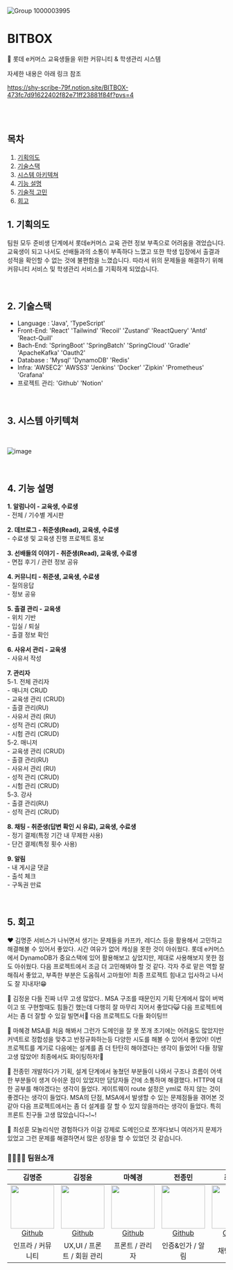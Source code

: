 ![Group 1000003995](https://github.com/lotteon2/BITBOX/assets/81145399/72275a38-842c-454c-acef-6b1b123b2ab5)

# BITBOX
📌 롯데 e커머스 교육생들을 위한 커뮤니티 & 학생관리 시스템

자세한 내용은 아래 링크 참조
<br />

https://shy-scribe-79f.notion.site/BITBOX-473fc7d91622402f82e71ff23881f84f?pvs=4

<br /><br />

## 목차

1. [기획의도](#1-기획의도)
2. [기술스택](#2-기술스택)
3. [시스템 아키텍쳐](#3-시스템-아키텍쳐)
4. [기능 설명](#4-기능-설명)
5. [기술적 고민](#5-기술적-고민)
6. [회고](#6-회고)

## 1. 기획의도
팀원 모두 준비생 단계에서 롯데e커머스 교육 관련 정보 부족으로 어려움을 겪었습니다. 교육생이 되고 나서도 선배들과의 소통이 부족하다 느꼈고 또한 학생 입장에서 출결과 성적을 확인할 수 없는 것에 불편함을 느꼈습니다. 따라서 위의 문제들을 해결하기 위해 커뮤니티 서비스 및 학생관리 서비스를 기획하게 되었습니다.

<br />

## 2. 기술스택
- Language : 'Java', 'TypeScript'
- Front-End: 'React' 'Tailwind' 'Recoil' 'Zustand' 'ReactQuery' 'Antd' 'React-Quill'
- Bach-End: 'SpringBoot' 'SpringBatch' 'SpringCloud' 'Gradle' 'ApacheKafka' 'Oauth2'
- Database : 'Mysql' 'DynamoDB' 'Redis'
- Infra: 'AWSEC2' 'AWSS3' 'Jenkins' 'Docker' 'Zipkin' 'Prometheus' 'Grafana'
- 프로젝트 관리: 'Github' 'Notion'
<br />

## 3. 시스템 아키텍쳐

<br /> 

![image](https://github.com/lotteon2/BITBOX/assets/81145399/4185886d-c41c-4ff9-b0b2-66f06f198a57)

<br />

## 4. 기능 설명

<b>1. 알럼나이 - 교육생, 수료생</b>
    <br />- 전체 / 기수별 게시판

<b>2. 데브로그 - 취준생(Read), 교육생, 수료생</b>
    <br />- 수료생 및 교육생 진행 프로젝트 홍보

<b>3. 선배들의 이야기 - 취준생(Read), 교육생, 수료생</b>
    <br />- 면접 후기 / 관련 정보 공유

<b>4. 커뮤니티 - 취준생, 교육생, 수료생</b>
    <br />- 질의응답
    <br />- 정보 공유

<b>5. 출결 관리 - 교육생</b>
    <br />- 위치 기반
    <br />- 입실 / 퇴실
    <br />- 출결 정보 확인

<b>6. 사유서 관리 - 교육생</b>
    <br />- 사유서 작성

<b>7. 관리자</b>
  <br />5-1. 전체 관리자
          <br />- 매니저 CRUD
          <br />- 교육생 관리 (CRUD)
          <br />- 출결 관리(RU)
          <br />- 사유서 관리 (RU)
          <br />- 성적 관리 (CRUD)
          <br />- 시험 관리 (CRUD)
  <br />5-2. 매니저
          <br />- 교육생 관리 (CRUD)
          <br />- 출결 관리(RU)
          <br />- 사유서 관리 (RU)
          <br />- 성적 관리 (CRUD)
          <br />- 시험 관리 (CRUD)
  <br />5-3. 강사
          <br />- 출결 관리(RU)
          <br />- 성적 관리 (CRUD)

<b>8. 채팅 - 취준생(답변 확인 시 유료), 교육생, 수료생</b>
          <br />- 정기 결제(특정 기간 내 무제한 사용)
          <br />- 단건 결제(특정 횟수 사용)

<b>9. 알림</b>
          <br />- 내 게시글 댓글
          <br />- 출석 체크
          <br />- 구독권 만료
          
<br />

## 5. 회고
❤️ 김명준
서비스가 나뉘면서 생기는 문제들을 카프카, 레디스 등을 활용해서 고민하고 해결해볼 수 있어서 좋았다. 시간 여유가 없어 캐싱을 못한 것이 아쉬웠다. 롯데 e커머스에서 DynamoDB가 중요스택에 있어 활용해보고 싶었지만, 제대로 사용해보지 못한 점도 아쉬웠다. 다음 프로젝트에서 조금 더 고민해봐야 할 것 같다. 각자 주로 맡은 역할 잘 해줘서 좋았고, 부족한 부분은 도움줘서 고마웠어! 최종 프로젝트 힘내고 입사하고 나서도 잘 지내자!😁

💜 김정윤
다들 진짜 너무 고생 많았다.. MSA 구조를 때문인지 기획 단계에서 많이 버벅이고 또 구현할때도 힘들긴 했는데 다행히 잘 마무리 지어서 좋았다😺 다음 프로젝트에서는 좀 더 잘할 수 있길 빌면서🙏  다음 프로젝트도 다들 화이팅!!!

💛 마혜경
MSA를 처음 해봐서 그런가 도메인을 잘 못 쪼개 초기에는 어려움도 많았지만 커넥트로 정합성을 맞추고 반정규화하는등 다양한 시도를 해볼 수 있어서 좋았어! 이번 프로젝트를 계기로 다음에는 설계를 좀 더 탄탄히 해야겠다는 생각이 들었어! 다들 정말 고생 많았어! 최종에서도 화이팅하자!🙌

💚 전종민
개발하다가 기획, 설계 단계에서 놓쳤던 부분들이 나와서 구조나 흐름이 어색한 부분들이 생겨 아쉬운 점이 있었지만 담당자들 간에 소통하며 해결했다. HTTP에 대한 공부를 해야겠다는 생각이 들었다. 게이트웨이 route 설정은 yml로 하지 않는 것이 좋겠다는 생각이 들었다. MSA의 단점, MSA에서 발생할 수 있는 문제점들을 겪어본 것 같아 다음 프로젝트에서는 좀 더 설계를 잘 할 수 있지 않을까라는 생각이 들었다. 특히 프론트 친구들 고생 많았습니다~!~!

💙 최성훈
모놀리식만 경험하다가 이걸 강제로 도메인으로 쪼개다보니 여러가지 문제가 있었고 그런 문제를 해결하면서 많은 성장을 할 수 있었던 것 같습니다.


### 👨‍👩‍👦‍👦  팀원소개
|  김명준  |  김정윤  |  마혜경  |  전종민 | 최성훈  |
| :----------: |  :--------:  |  :---------: |  :---------: | :---------: |
| [<img src="https://avatars.githubusercontent.com/u/100829030?v=4" width="100px" height="100px"><br/>Github](https://github.com/MJun111)| [<img src="https://avatars.githubusercontent.com/u/81145399?v=4" width="100px" height="100px"><br/>Github](https://github.com/indl1670) | [<img src="https://avatars.githubusercontent.com/u/72402747?v=4" width="100px" height="100px"><br/>Github](https://github.com/Hyevvy) | [<img src="https://avatars.githubusercontent.com/u/38072189?s=64&v=4" width="100px" height="100px"><br/>Github](https://github.com/wakkpu)| [<img src="https://avatars.githubusercontent.com/u/33412452?v=4" width="100px" height="100px"><br/>Github](https://github.com/realsuperman) |
| 인프라 / 커뮤니티 | UX,UI / 프론트 / 회원 관리 | 프론트 / 관리자 | 인증&인가 / 알림 | 채팅 / 결제 |
